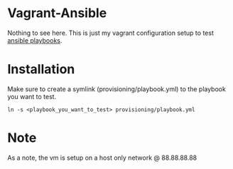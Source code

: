 Vagrant-Ansible
===============

Nothing to see here.  This is just my vagrant configuration setup to test
[ansible playbooks](https://github.com/ryankanno/playbooks/).

Installation
============

Make sure to create a symlink (provisioning/playbook.yml) to the playbook 
you want to test.

`ln -s <playbook_you_want_to_test> provisioning/playbook.yml`

Note
====

As a note, the vm is setup on a host only network @ 88.88.88.88

